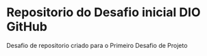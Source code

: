 # Repositorio do Desafio inicial DIO GitHub
Desafio de repositorio criado para o Primeiro Desafio de Projeto 
